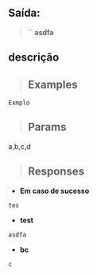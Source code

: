 Saída:
---
 > `` **asdfa** 

 ## descrição

> ## Examples 
 ```
Exmplo
```
      

> ## Params
a,b,c,d

> ## Responses

- **Em caso de sucesso**

```
tes
```

- **test**

```
asdfa
```
- **bc**

```
c
```